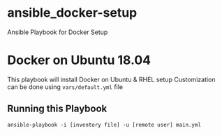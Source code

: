# ansible_docker-setup
Ansible Playbook for Docker Setup 

# Docker on Ubuntu 18.04

This playbook will install Docker on Ubuntu & RHEL setup
Customization can be done using `vars/default.yml` file

## Running this Playbook

```command
ansible-playbook -i [inventory file] -u [remote user] main.yml
```